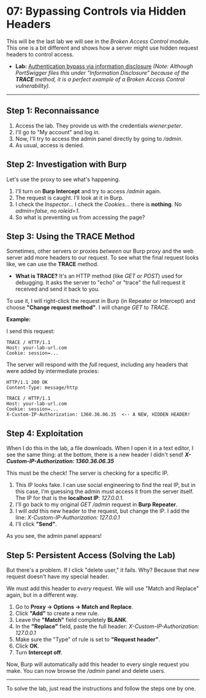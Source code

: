 # 07: Bypassing Controls via Hidden Headers

This will be the last lab we will see in the *Broken Access Control* module. This one is a bit different and shows how a server might use hidden request headers to control access.

* **Lab:** [Authentication bypass via information disclosure](https://portswigger.net/web-security/information-disclosure/exploiting/lab-infoleak-authentication-bypass)
    *(Note: Although PortSwigger files this under "Information Disclosure" because of the **TRACE** method, it is a perfect example of a *Broken Access Control* vulnerability).*

---

## Step 1: Reconnaissance
1.  Access the lab. They provide us with the credentials *wiener:peter*.
2.  I'll go to "My account" and log in.
3.  Now, I'll try to access the admin panel directly by going to */admin*.
4.  As usual, access is denied.

## Step 2: Investigation with Burp
Let's use the proxy to see what's happening.

1.  I'll turn on **Burp Intercept** and try to access */admin* again.
2.  The request is caught. I'll look at it in Burp.
3.  I check the *Inspector*... I check the *Cookies*... there is **nothing**. No *admin=false*, no *roleid=1*.
4.  So what is preventing us from accessing the page?

## Step 3: Using the TRACE Method
Sometimes, other servers or proxies *between* our Burp proxy and the web server add more headers to our request. To see what the final request looks like, we can use the **TRACE** method.

* **What is TRACE?**
It's an HTTP method (like *GET* or *POST*) used for debugging. It asks the server to "echo" or "trace" the full request it received and send it back to you.

To use it, I will right-click the request in Burp (in Repeater or Intercept) and choose **"Change request method"**. I will change *GET* to *TRACE*.

**Example:**

I send this request:

```http
TRACE / HTTP/1.1
Host: your-lab-url.com
Cookie: session=...
````

The server will respond with the *full* request, including any headers that were added by intermediate proxies:

```http
HTTP/1.1 200 OK
Content-Type: message/http

TRACE / HTTP/1.1
Host: your-lab-url.com
Cookie: session=...
X-Custom-IP-Authorization: 1360.36.06.35  <-- A NEW, HIDDEN HEADER!
```

## Step 4: Exploitation

When I do this in the lab, a file downloads. When I open it in a text editor, I see the same thing: at the bottom, there is a new header I didn't send\!
***X-Custom-IP-Authorization: 1360.36.06.35***

This must be the check\! The server is checking for a specific IP.

1.  This IP looks fake. I can use social engineering to find the real IP, but in this case, I'm guessing the admin must access it from the server itself. The IP for that is the **localhost IP**: *127.0.0.1*.
2.  I'll go back to my original *GET /admin* request in **Burp Repeater**.
3.  I will *add* this new header to the request, but change the IP. I add the line:
    *X-Custom-IP-Authorization: 127.0.0.1*
4.  I'll click **"Send"**.

As you see, the admin panel appears\!

## Step 5: Persistent Access (Solving the Lab)

But there's a problem. If I click "delete user," it fails. Why? Because that *new* request doesn't have my special header.

We must add this header to *every* request. We will use "Match and Replace" again, but in a different way.

1.  Go to **Proxy -\> Options -\> Match and Replace**.
2.  Click **"Add"** to create a new rule.
3.  Leave the **"Match"** field completely **BLANK**.
4.  In the **"Replace"** field, paste the full header:
    *X-Custom-IP-Authorization: 127.0.0.1*
5.  Make sure the "Type" of rule is set to **"Request header"**.
6.  Click **OK**.
7.  Turn **Intercept off**.

Now, Burp will automatically add this header to every single request you make. You can now browse the */admin* panel and delete users.

---

To solve the lab, just read the instructions and follow the steps one by one.

